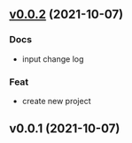 
<a name="v0.0.2"></a>
## [v0.0.2](https://bitbucket.org/wisdomfish/hs_apis/compare/v0.0.2..v0.0.1) (2021-10-07)

### Docs

* input change log

### Feat

* create new project


<a name="v0.0.1"></a>
## v0.0.1 (2021-10-07)

